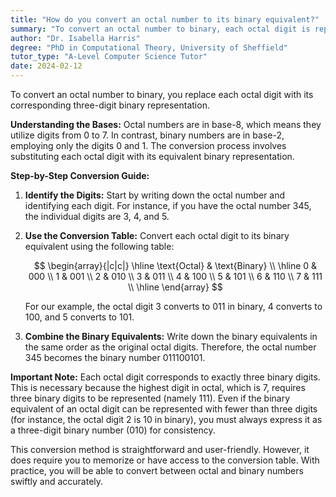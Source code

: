 ```yaml
---
title: "How do you convert an octal number to its binary equivalent?"
summary: "To convert an octal number to binary, each octal digit is replaced by its corresponding three-digit binary number."
author: "Dr. Isabella Harris"
degree: "PhD in Computational Theory, University of Sheffield"
tutor_type: "A-Level Computer Science Tutor"
date: 2024-02-12
---
```


To convert an octal number to binary, you replace each octal digit with its corresponding three-digit binary representation.

**Understanding the Bases:**
Octal numbers are in base-8, which means they utilize digits from $0$ to $7$. In contrast, binary numbers are in base-2, employing only the digits $0$ and $1$. The conversion process involves substituting each octal digit with its equivalent binary representation.

**Step-by-Step Conversion Guide:**

1. **Identify the Digits:**
   Start by writing down the octal number and identifying each digit. For instance, if you have the octal number $345$, the individual digits are $3$, $4$, and $5$.

2. **Use the Conversion Table:**
   Convert each octal digit to its binary equivalent using the following table:

   $$
   \begin{array}{|c|c|}
   \hline
   \text{Octal} & \text{Binary} \\
   \hline
   0 & 000 \\
   1 & 001 \\
   2 & 010 \\
   3 & 011 \\
   4 & 100 \\
   5 & 101 \\
   6 & 110 \\
   7 & 111 \\
   \hline
   \end{array}
   $$

   For our example, the octal digit $3$ converts to $011$ in binary, $4$ converts to $100$, and $5$ converts to $101$.

3. **Combine the Binary Equivalents:**
   Write down the binary equivalents in the same order as the original octal digits. Therefore, the octal number $345$ becomes the binary number $011100101$.

**Important Note:**
Each octal digit corresponds to exactly three binary digits. This is necessary because the highest digit in octal, which is $7$, requires three binary digits to be represented (namely $111$). Even if the binary equivalent of an octal digit can be represented with fewer than three digits (for instance, the octal digit $2$ is $10$ in binary), you must always express it as a three-digit binary number ($010$) for consistency.

This conversion method is straightforward and user-friendly. However, it does require you to memorize or have access to the conversion table. With practice, you will be able to convert between octal and binary numbers swiftly and accurately.
    